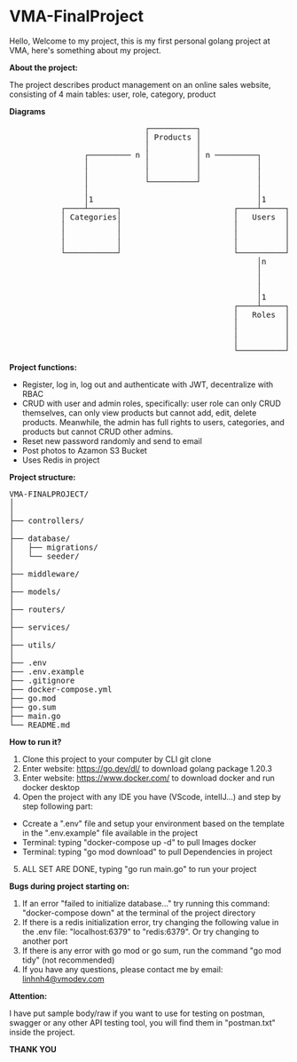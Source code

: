 # VMA-FinalProject

Hello,
Welcome to my project, this is my first personal golang project at VMA, here's something about my project.

**About the project:**

The project describes product management on an online sales website, consisting of 4 main tables: user, role, category, product

**Diagrams**
<pre>
                             ┌──────────┐
                             │ Products │
                             │          │
                ┌───────── n │          │ n ─────────┐
                │            │          │            │
                │            │          │            │
                │            └──────────┘            │
                │                                    │
                │1                                   │1
           ┌────┴──────┐                        ┌────┴─────┐
           │ Categories│                        │   Users  │
           │           │                        │          │
           │           │                        │          │
           │           │                        │          │
           └───────────┘                        └──────────┘
                                                     │n
                                                     │
                                                     │
                                                     │
                                                     │1
                                                ┌────┴─────┐
                                                │   Roles  │
                                                │          │
                                                │          │
                                                │          │
                                                └──────────┘
</pre>

**Project functions:**
- Register, log in, log out and authenticate with JWT, decentralize with RBAC
- CRUD with user and admin roles, specifically: user role can only CRUD themselves, can only view products but cannot add, edit, delete products. Meanwhile, the admin has full rights to users, categories, and products but cannot CRUD other admins.
- Reset new password randomly and send to email
- Post photos to Azamon S3 Bucket
- Uses Redis in project



**Project structure:**
<pre>
VMA-FINALPROJECT/
│
│
├── controllers/
│
├── database/
│   ├── migrations/
│   └── seeder/
│
├── middleware/
│
├── models/
│   
├── routers/
│
├── services/
│
├── utils/
│
├── .env
├── .env.example
├── .gitignore
├── docker-compose.yml
├── go.mod
├── go.sum
├── main.go
└── README.md
</pre>


**How to run it?**
1. Clone this project to your computer by CLI git clone
2. Enter website: https://go.dev/dl/ to download golang package 1.20.3
3. Enter website: https://www.docker.com/ to download docker and run docker desktop
4. Open the project with any IDE you have (VScode, intelIJ...) and step by step following part: 
- Ccreate a ".env" file and setup your environment based on the template in the ".env.example" file available in the project
- Terminal: typing "docker-compose up -d" to pull Images docker
- Terminal: typing "go mod download" to pull Dependencies in project
5. ALL SET ARE DONE, typing "go run main.go" to run your project


**Bugs during project starting on:**
1. If an error "failed to initialize database..." try running this command: "docker-compose down" at the terminal of the project directory
2. If there is a redis initialization error, try changing the following value in the .env file: "localhost:6379" to "redis:6379". Or try changing to another port
3. If there is any error with go mod or go sum, run the command "go mod tidy" (not recommended)
4. If you have any questions, please contact me by email: linhnh4@vmodev.com

**Attention:**

I have put sample body/raw if you want to use for testing on postman, swagger or any other API testing tool, you will find them in "postman.txt" inside the project.

**THANK YOU**

